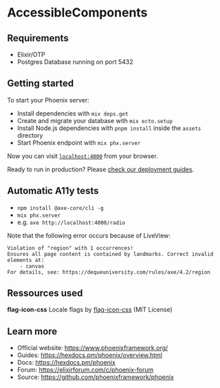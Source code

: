 # AccessibleComponents

## Requirements

- Elixir/OTP
- Postgres Database running on port 5432

## Getting started

To start your Phoenix server:

- Install dependencies with `mix deps.get`
- Create and migrate your database with `mix ecto.setup`
- Install Node.js dependencies with `pnpm install` inside the `assets` directory
- Start Phoenix endpoint with `mix phx.server`

Now you can visit [`localhost:4000`](http://localhost:4000) from your browser.

Ready to run in production? Please [check our deployment guides](https://hexdocs.pm/phoenix/deployment.html).

## Automatic A11y tests

- `npm install @axe-core/cli -g`
- `mix phx.server`
- e.g. `axe http://localhost:4000/radio`

Note that the following error occurs because of LiveView:

```
Violation of "region" with 1 occurrences!
Ensures all page content is contained by landmarks. Correct invalid elements at:
    - canvas
For details, see: https://dequeuniversity.com/rules/axe/4.2/region
```

## Ressources used

**flag-icon-css**
Locale flags by [flag-icon-css](https://github.com/lipis/flag-icon-css) (MIT License)

## Learn more

- Official website: https://www.phoenixframework.org/
- Guides: https://hexdocs.pm/phoenix/overview.html
- Docs: https://hexdocs.pm/phoenix
- Forum: https://elixirforum.com/c/phoenix-forum
- Source: https://github.com/phoenixframework/phoenix
